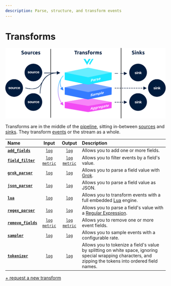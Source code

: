 ```yaml
---
description: Parse, structure, and transform events
---
```


<!---
!!!WARNING!!!!

This file is autogenerated! Please do not manually edit this file.
Instead, please modify the contents of `scripts/schema.toml`.
-->


# Transforms

![](../../../assets/transforms.svg)

Transforms are in the middle of the [pipeline](../../../about/concepts.md#pipelines), sitting in-between [sources](../sources/) and [sinks](../sinks/). They transform [events](../../../about/data-model.md#event) or the stream as a whole.

| Name | Input | Output | Description |
| :--- | :---: | :----: | :---------- |
| [**`add_fields`**](add_fields.md) | [`log`][log_event] | [`log`][log_event]  | Allows you to add one or more fields. |
| [**`field_filter`**](field_filter.md) | [`log`][log_event] [`metric`][metric_event] | [`log`][log_event] [`metric`][metric_event]  | Allows you to filter events by a field's value. |
| [**`grok_parser`**](grok_parser.md) | [`log`][log_event] | [`log`][log_event]  | Allows you to parse a field value with [Grok][grok]. |
| [**`json_parser`**](json_parser.md) | [`log`][log_event] | [`log`][log_event]  | Allows you to parse a field value as JSON. |
| [**`lua`**](lua.md) | [`log`][log_event] | [`log`][log_event]  | Allows you to transform events with a full embedded [Lua][lua] engine. |
| [**`regex_parser`**](regex_parser.md) | [`log`][log_event] | [`log`][log_event]  | Allows you to parse a field's value with a [Regular Expression][regex]. |
| [**`remove_fields`**](remove_fields.md) | [`log`][log_event] [`metric`][metric_event] | [`log`][log_event] [`metric`][metric_event]  | Allows you to remove one or more event fields. |
| [**`sampler`**](sampler.md) | [`log`][log_event] | [`log`][log_event]  | Allows you to sample events with a configurable rate. |
| [**`tokenizer`**](tokenizer.md) | [`log`][log_event] | [`log`][log_event]  | Allows you to tokenize a field's value by splitting on white space, ignoring special wrapping characters, and zipping the tokens into ordered field names. |

[+ request a new transform](https://github.com/timberio/vector/issues/new?labels=Type%3A+New+Feature%2C%7B%3Atitle%3D%3E%22New+%60%3Cname%3E%60+transform%22%7D&title=New+%60%3Cname%3E%60+transform)

[log_event]: "../../../about/data-model.md#log"
[metric_event]: "../../../about/data-model.md#metric"
[grok]: "http://grokdebug.herokuapp.com/"
[lua]: "https://www.lua.org/"
[regex]: "https://en.wikipedia.org/wiki/Regular_expression"

